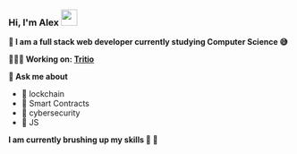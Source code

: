 ### Hi, I'm Alex <img src="https://github.com/TheDudeThatCode/TheDudeThatCode/blob/master/Assets/Hi.gif" width="29px">

**:eyes: I am a full stack web developer currently studying Computer Science 😅**

**👨🏻‍💻 Working on: [Tritio](https://github.com/TritioDev)**

**💬 Ask me about**
- :see_no_evil: lockchain
- :see_no_evil: Smart Contracts
- :see_no_evil: cybersecurity
- :see_no_evil: JS

**I am currently brushing up my skills :punch: :muscle:**


